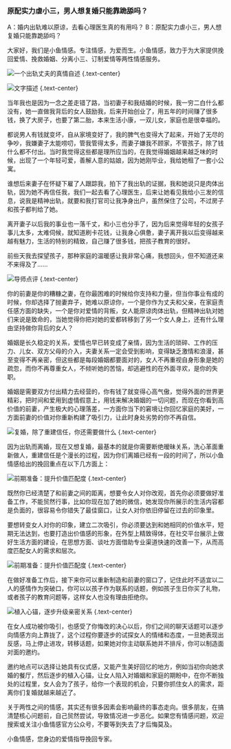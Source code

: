 ### 原配实力虐小三，男人想复婚只能靠跪舔吗？

A：婚内出轨难以原谅，去看心理医生真的有用吗？
B：原配实力虐小三，男人想复婚只能靠跪舔吗？

大家好，我们是小鱼情感。专注情感，为爱而生。小鱼情感，致力于为大家提供挽回爱情、挽救婚姻、分离小三、订制爱情等两性情感服务。

![一个出轨丈夫的真情自述](/im/images/articles/a1/a1_4/image1.png "一个出轨丈夫的真情自述") {.text-center}

![文字描述](/im/images/articles/a1/a1_4/image2.png "文字描述") {.text-center}

当年我也是因为一念之差走错了路，当初妻子和我结婚的时候，我一穷二白什么都没有，她一直做我背后的女人鼓励我，后来开始创业了，用五年的时间赚了很多钱，换了大房子，也要了第二胎，本来生活小康，一双儿女，家庭也是很幸福的。

都说男人有钱就变坏，自从家境变好了，我的脾气也变得大了起来，开始了无尽的争吵，我嫌妻子太能唠叨，管我管得太多，而妻子嫌我不顾家，不管孩子，除了钱什么都不付出。当时我觉得这些都是理所应当的，在我觉得婚姻越来越乏味的时候，出现了一个年轻可爱，善解人意的姑娘，因为她刚毕业，我给她租了一套小公寓。

谁想后来妻子在怀疑下雇了人跟踪我，拍下了我出轨的证据，我和她说只是肉体出轨，因为她不再信任我，我们一起去看了心理医生，后来让她看见我给小三发的信息，说我是精神出轨，就要和我打官司让我净身出户，虽然保住了公司，不过房子和孩子都判给了她。

离开妻子以后我的事业也一落千丈，和小三也分手了，因为后来觉得年轻的女孩子事儿太多，太难伺候，就知道刷卡花钱，让我身心俱惫，妻子离开我以后变得越来越有魅力，生活的特别的精致，自己赚了很多钱，把孩子教育的很好。

前些天我去探望孩子，那种家庭的温暖感让我非常心痛，我想回头，但不知道还来不来得及了......

![导师点评](/im/images/articles/a1/a1_4/image3.png "导师点评") {.text-center}

你的前妻是你的糟糠之妻，在你最困难的时候给你支持和力量，但当你事业有成的时候，你却选择了抛妻弃子，她难以原谅你，一个是你作为丈夫和父亲，在家庭责任感方面的缺失，一个是你对爱情的背叛，女人能原谅肉体出轨，但精神出轨对她们来说是致命的，当她觉得你把对她的爱都转移到了另一个女人身上，还有什么理由坚持做你背后的女人？

婚姻是长久稳定的关系，爱情也早已转变成了亲情，因为生活的琐碎、工作的压力、儿女、双方父母的介入，夫妻关系一定会受到影响，变得缺乏激情和浪漫，甚至变得不再亲密，但这些都是每段婚姻都要面对的，女人不再重视自身形象是她的疏忽，而你不再尊重女人，不倾听她的苦恼，却逃避性的在外面寻欢，是你的失职。

婚姻是需要双方付出精力去经营的，你有钱了就变得心高气傲，觉得外面的世界更精彩，把时间和爱用到虚情假意上，用钱来解决婚姻的一切问题，而现在你看到高价值的前妻，产生极大的心理落差，一方面你当下的窘境让你回忆家庭的美好，一方面前妻的价值对你重新构建了吸引力，让此时身处劣势的你不再自信。

![复婚，除了重建信任，你还需要做什么](/im/images/articles/a1/a1_4/image4.png "复婚，除了重建信任，你还需要做什么") {.text-center}

因为出轨而离婚，现在又想复婚，最基本的就是你需要断绝暧昧关系，洗心革面重新做人，重建信任是个漫长的过程，因为你们离婚已经有一段的时间了，所以小鱼情感给出的挽回重点在以下几方面上：

![前期准备：提升价值匹配度](/im/images/articles/a1/a1_4/image5.png "前期准备：提升价值匹配度") {.text-center}

既然你已经清楚了和前妻之间的距离，想要令女人对你改观，首先你必须要做好准备工作，不能贸然行事，比如你现在加了她的微信，她发现你所展示的生活内容都是负面的，很容易令你错失了最佳窗口，让女人对你依旧停留在过去的印象里。

要想转变女人对你的印象，建立二次吸引，你必须要达到和她相同的价值水平，短期无法达到，也要打造出价值感的形象，在外型上精致得体，在社交平台展示上做好生活方面的建设，在思想方面、谈吐方面借助专业渠道快速的改善一下，从而高度匹配女人的需求和层次。

![前期准备：提升价值匹配度](/im/images/articles/a1/a1_4/image6.png "前期准备：提升价值匹配度") {.text-center}

在做好准备工作后，接下来你可以重新制造和前妻的窗口了，记住此时不适宜以二人的感情作为突破口，你可以以孩子作为联系的话题，例如孩子生日你买了礼物，或者孩子的教育问题等，这样女人也没有理由拒绝你。

![植入心锚，逐步升级亲密关系](/im/images/articles/a1/a1_4/image7.png "植入心锚，逐步升级亲密关系") {.text-center}

在女人成功被你吸引，也感受了你悔改的决心以后，你们之间的聊天话题可以逐步向情感方向上靠拢了，这个过程你要逐步的试探女人的情绪和态度，一旦她表现出反感，马上停止进攻，转移话题，如果她对你主动联系她并不排斥，你可以制造面对面的邀约。

邀约地点可以选择让她具有仪式感，又能产生美好回忆的地方，例如当初你向她求婚的餐厅，然后逐步的植入心锚，让女人陷入对婚姻和家庭的期盼中，在你不断独处的过程里，女人会为了孩子，给你一个表现的机会，只要你抓住女人的需求，距离你们复婚就越来越近了。

关于两性之间的情感，其实还有很多因素会影响最终的事态走向。很多朋友，在搞清楚核心问题前，自己贸然尝试，导致情况进一步恶化。如果您有情感问题，欢迎搜索或关注小鱼情感官方公众号，不要等到失去了才后悔莫及。

小鱼情感，您身边的爱情指导挽回专家。
